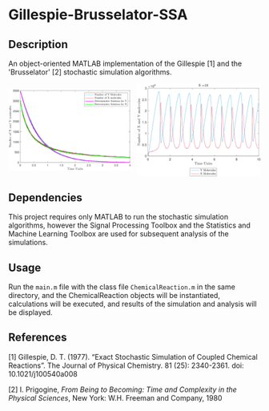 # Gillespie-Brusselator-SSA

## Description
An object-oriented MATLAB implementation of the Gillespie [1] and the 'Brusselator' [2] stochastic simulation algorithms.
<div style="display: flex; align-items: center; justify-content: center;">
    <img src="./Project Resources/graph1.png" alt="Graph 1" style="width: 49%; height: auto; max-height: 300px; margin-right: 10px;" />
    <img src="./Project Resources/graph2.png" alt="Graph 2" style="width: 49%; height: auto; max-height: 300px;" />
</div>




## Dependencies
This project requires only MATLAB to run the stochastic simulation algorithms, however the Signal Processing Toolbox and the Statistics and Machine Learning Toolbox are used for subsequent analysis of the simulations.

## Usage

Run the ```main.m``` file with the class file ```ChemicalReaction.m``` in the same directory, and the ChemicalReaction objects will be instantiated, calculations will be executed, and results of the simulation and analysis will be displayed.

## References

[1] Gillespie, D. T. (1977). “Exact Stochastic Simulation of Coupled Chemical Reactions”. The Journal of Physical Chemistry. 81 (25): 2340-2361. doi: 10.1021/j100540a008

[2] I. Prigogine, _From Being to Becoming: Time and Complexity in the Physical Sciences_, New York: W.H. Freeman and Company, 1980
